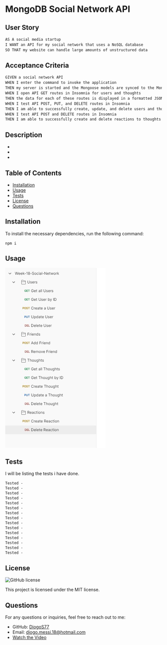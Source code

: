 # MongoDB Social Network API

## User Story

```md
AS A social media startup
I WANT an API for my social network that uses a NoSQL database
SO THAT my website can handle large amounts of unstructured data
```

## Acceptance Criteria

```md
GIVEN a social network API
WHEN I enter the command to invoke the application
THEN my server is started and the Mongoose models are synced to the MongoDB database
WHEN I open API GET routes in Insomnia for users and thoughts
THEN the data for each of these routes is displayed in a formatted JSON
WHEN I test API POST, PUT, and DELETE routes in Insomnia
THEN I am able to successfully create, update, and delete users and thoughts in my database
WHEN I test API POST and DELETE routes in Insomnia
THEN I am able to successfully create and delete reactions to thoughts and add and remove friends to a user’s friend list
```

## Description



- 
- 
- 

## Table of Contents

- [Installation](#installation)
- [Usage](#usage)
- [Tests](#tests)
- [License](#license)
- [Questions](#questions)

## Installation

To install the necessary dependencies, run the following command:

```
npm i
```

## Usage



![End Result](./images/postman18.jpg)

## Tests

I will be listing the tests i have done.

```
Tested - 
Tested - 
Tested - 
Tested - 
Tested - 
Tested - 
Tested - 
Tested - 
Tested - 
Tested - 
Tested - 
Tested - 
Tested - 
Tested - 
Tested - 
```

## License

![GitHub license](https://img.shields.io/badge/license-MIT-blue.svg)

This project is licensed under the MIT license.

## Questions

For any questions or inquiries, feel free to reach out to me:

- GitHub: [DiogoS77](https://github.com/DiogoS77)
- Email: diogo.messi.18@hotmail.com
- [Watch the Video](https://drive.google.com/file/d/1R-FbcabcNoswx476t1MGIpSTM7HEOC1q/view)

